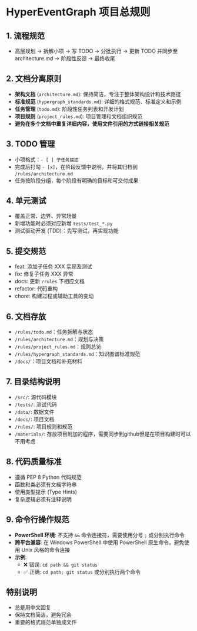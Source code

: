 # HyperEventGraph 项目总规则

## 1. 流程规范
- 高层规划 → 拆解小项 → 写 TODO → 分批执行 → 更新 TODO 并同步至 architecture.md → 阶段性反馈 → 最终收尾

## 2. 文档分离原则
- **架构文档** (`architecture.md`): 保持简洁，专注于整体架构设计和技术路径
- **标准规范** (`hypergraph_standards.md`): 详细的格式规范、标准定义和示例
- **任务管理** (`todo.md`): 阶段性任务列表和开发计划
- **项目规则** (`project_rules.md`): 项目管理和文档组织规范
- **避免在多个文档中重复详细内容，使用文件引用的方式链接相关规范**

## 3. TODO 管理
- 小项格式：`- [ ] 子任务描述`  
- 完成后打勾 `- [x]`，在阶段反馈中说明，并将其归档到 `/rules/architecture.md`
- 任务按阶段分组，每个阶段有明确的目标和可交付成果

## 4. 单元测试
- 覆盖正常、边界、异常场景  
- 新增功能时必须对应新增 `tests/test_*.py`
- 测试驱动开发 (TDD)：先写测试，再实现功能

## 5. 提交规范
- feat: 添加子任务 XXX 实现及测试  
- fix: 修复子任务 XXX 异常  
- docs: 更新 `/rules` 下相应文档
- refactor: 代码重构
- chore: 构建过程或辅助工具的变动

## 6. 文档存放
- `/rules/todo.md`：任务拆解与状态
- `/rules/architecture.md`：规划与决策
- `/rules/project_rules.md`：规则总览
- `/rules/hypergraph_standards.md`：知识图谱标准规范
- `/docs/`：项目文档和补充材料

## 7. 目录结构说明
- `/src/`: 源代码模块
- `/tests/`: 测试代码
- `/data/`: 数据文件
- `/docs/`: 项目文档
- `/rules/`: 项目规则和规范
- `/materials/`: 存放项目附加的程序，需要同步到github但是在项目构建时可以不用考虑

## 8. 代码质量标准
- 遵循 PEP 8 Python 代码规范
- 函数和类必须有文档字符串
- 使用类型提示 (Type Hints)
- 复杂逻辑必须有注释说明

## 9. 命令行操作规范
- **PowerShell 环境**: 不支持 `&&` 命令连接符，需要使用分号 `;` 或分别执行命令
- **跨平台兼容**: 在 Windows PowerShell 中使用 PowerShell 原生命令，避免使用 Unix 风格的命令连接
- **示例**:
  - ❌ 错误: `cd path && git status`
  - ✅ 正确: `cd path; git status` 或分别执行两个命令

## 特别说明
- 总是用中文回复
- 保持文档简洁，避免冗余
- 重要的格式规范单独成文件
